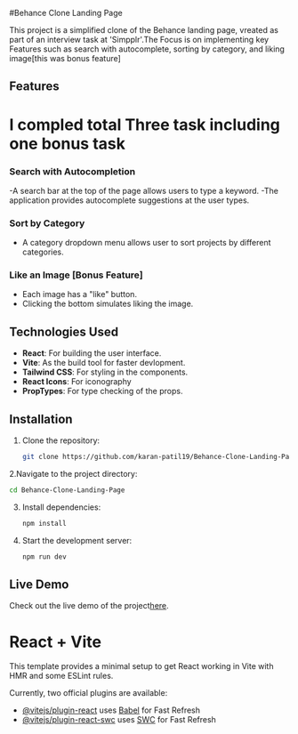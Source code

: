 #Behance Clone Landing Page

This project is a simplified clone of the Behance landing page, vreated as part of an interview task at 'Simpplr'.The Focus is on implementing key Features such as search with autocomplete, sorting by category, and liking image[this was bonus feature]

## Features

# I compled total Three task including one bonus task

###  Search with Autocompletion
-A search bar at the top of the page allows users to type a keyword.
-The application provides autocomplete suggestions at the user types.

### Sort by Category
- A category dropdown menu allows user to sort projects by different categories.

### Like an Image [Bonus Feature]
- Each image has a "like" button.
- Clicking the bottom simulates liking the image.

## Technologies Used
- **React**: For building the user interface.
- **Vite**: As the build tool for faster devlopment.
- **Tailwind CSS**: For styling in the components.
- **React Icons**: For iconography
- **PropTypes**: For type checking of the props.

## Installation 

1. Clone the repository:
   ```bash
   git clone https://github.com/karan-patil19/Behance-Clone-Landing-Page.git
   ```
2.Navigate to the project directory:
```bash
cd Behance-Clone-Landing-Page
```
3. Install dependencies:
   ```bash
   npm install
   ```

4. Start the development server:
   ```bash
   npm run dev
   ```

## Live Demo

Check out the live demo of the project[here](https://behance-clone-landing-page-2wni.vercel.app/).






# React + Vite

This template provides a minimal setup to get React working in Vite with HMR and some ESLint rules.

Currently, two official plugins are available:

- [@vitejs/plugin-react](https://github.com/vitejs/vite-plugin-react/blob/main/packages/plugin-react/README.md) uses [Babel](https://babeljs.io/) for Fast Refresh
- [@vitejs/plugin-react-swc](https://github.com/vitejs/vite-plugin-react-swc) uses [SWC](https://swc.rs/) for Fast Refresh

